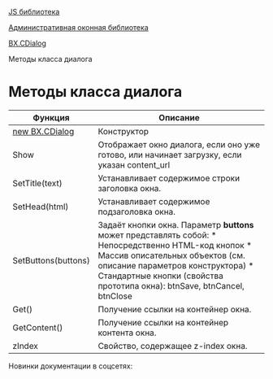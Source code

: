 [JS библиотека](/api_help/js_lib/index.php)

[Административная оконная библиотека](/api_help/js_lib/window/index.php)

[BX.CDialog](/api_help/js_lib/window/cdialog/index.php)

Методы класса диалога

Методы класса диалога
=====================

| Функция | Описание |
| --- | --- |
| [new BX.CDialog](/api_help/js_lib/window/cdialog/new_cdialog.php) | Конструктор |
| Show | Отображает окно диалога, если оно уже готово, или начинает загрузку, если указан content\_url |
| SetTitle(text) | Устанавливает содержимое строки заголовка окна. |
| SetHead(html) | Устанавливает содержимое подзаголовка окна. |
| SetButtons(buttons) | Задаёт кнопки окна. Параметр **buttons** может представлять собой:  * Непосредственно HTML-код кнопок * Массив описательных объектов (см. описание параметров конструктора) * Стандартные кнопки (свойства прототипа окна): btnSave, btnCancel, btnClose |
| Get() | Получение ссылки на контейнер окна. |
| GetContent() | Получение ссылки на контейнер контента окна. |
| zIndex | Свойство, содержащее z-index окна. |

Новинки документации в соцсетях: